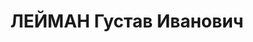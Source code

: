 ---
title: ЛЕЙМАН Густав Иванович
description: 'Род. в 1895, Латвия, Лифляндская губ., Валкский уезд, усадьба Дзенис,
  латыш. Проживал: РСФСР, г. Свердловск. Свердловская областная прокуратура, прокурор.

  Арестован 12.08.1937. Приговор: 19.01.1938 – ВМН. Расстрелян 19.01.1938'
---